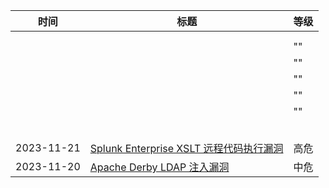 | 时间  | 标题  | 等级                           |
| --- | --- | ---------------------------- |
|     |     |                              |
|     |     |                              |
|     |     | ""                           |
|     |     | ""                           |
|     |     | ""                           |
|     |     | ""                           |
|     |     | ""                           |
|     |     |                              |
|     |     |                              |
|     |     |  |
|     |     |                              |
|     |     |                              |
| 2023-11-21 | [Splunk Enterprise XSLT 远程代码执行漏洞](https://www.oscs1024.com/hd/MPS-1j9c-4oyt) | 高危  |
| 2023-11-20 | [Apache Derby LDAP 注入漏洞](https://www.oscs1024.com/hd/MPS-2022-65764) | 中危  |
